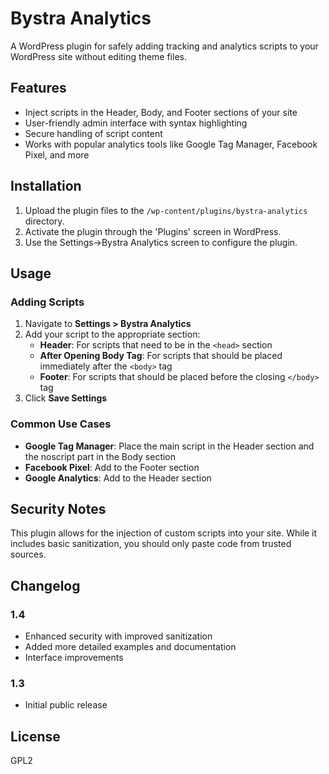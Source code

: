 # Bystra Analytics

A WordPress plugin for safely adding tracking and analytics scripts to your WordPress site without editing theme files.

## Features

- Inject scripts in the Header, Body, and Footer sections of your site
- User-friendly admin interface with syntax highlighting
- Secure handling of script content
- Works with popular analytics tools like Google Tag Manager, Facebook Pixel, and more

## Installation

1. Upload the plugin files to the `/wp-content/plugins/bystra-analytics` directory.
2. Activate the plugin through the 'Plugins' screen in WordPress.
3. Use the Settings->Bystra Analytics screen to configure the plugin.

## Usage

### Adding Scripts

1. Navigate to **Settings > Bystra Analytics**
2. Add your script to the appropriate section:
   - **Header**: For scripts that need to be in the `<head>` section
   - **After Opening Body Tag**: For scripts that should be placed immediately after the `<body>` tag
   - **Footer**: For scripts that should be placed before the closing `</body>` tag
3. Click **Save Settings**

### Common Use Cases

- **Google Tag Manager**: Place the main script in the Header section and the noscript part in the Body section
- **Facebook Pixel**: Add to the Footer section
- **Google Analytics**: Add to the Header section

## Security Notes

This plugin allows for the injection of custom scripts into your site. While it includes basic sanitization, you should only paste code from trusted sources.

## Changelog

### 1.4
- Enhanced security with improved sanitization
- Added more detailed examples and documentation
- Interface improvements

### 1.3
- Initial public release

## License

GPL2
